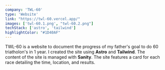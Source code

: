 ```yaml
---
company: 'TWL-60'
type: 'Website'
link: "https://twl-60.vercel.app/"
images: ['twl-60.1.png', "twl-60.2.png"]
techStack: ['astro', 'tailwind']
highlightColor: "#1D40AF"
---
```

TWL-60 is a website to document the progress of my father's goal to do 60 triatholon's in 1 year.  I created the site using **Astro** and **Tailwind**. The content of the site is managed with **Sanity**.  The site features a card for each race detailing the time, location, and results.
